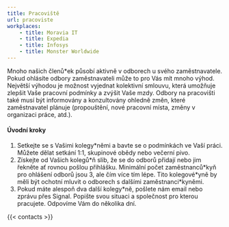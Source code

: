 ```yaml
---
title: Pracoviště
url: pracoviste
workplaces:
    - title: Moravia IT
    - title: Expedia
    - title: Infosys
    - title: Monster Worldwide
---
```

Mnoho našich členů*ek působí aktivně v odborech u svého zaměstnavatele. Pokud ohlásíte odbory zaměstnavateli může to pro Vás mít mnoho výhod. Největší výhodou je možnost vyjednat kolektivní smlouvu, která umožňuje zlepšit Vaše pracovní podmínky a zvýšit Vaše mzdy. Odbory na pracovišti také musí být informovány a konzultovány ohledně změn, které zaměstnavatel plánuje (propouštění, nové pracovní místa, změny v organizaci práce, atd.).

#### Úvodní kroky

1. Setkejte se s Vašimi kolegy*němi a bavte se o podmínkách ve Vaší práci. Můžete dělat setkání 1:1, skupinové obědy nebo večerní pivo.
2. Získejte od Vašich kolegů\*ň slib, že se do odborů přidají nebo jim řekněte ať rovnou pošlou přihlášku. Minimální počet zaměstnanců\*kyň pro ohlášení odborů jsou 3, ale čím více tím lépe. Tito kolegové*yně by měli být ochotní mluvit o odborech s dalšími zaměstnanci\*kyněmi.
3. Pokud máte alespoň dva další kolegy\*ně, pošlete nám email nebo zprávu přes Signal. Popište svou situaci a společnost pro kterou pracujete. Odpovíme Vám do několika dní.

{{< contacts >}}
